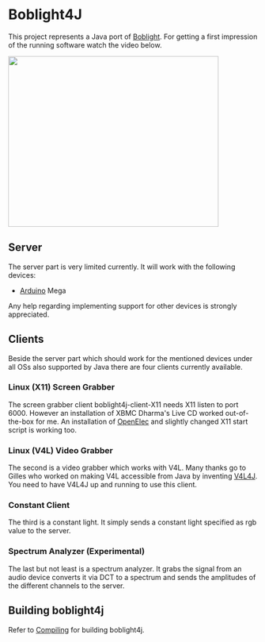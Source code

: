# Boblight4J #

This project represents a Java port of [Boblight](http://code.google.com/p/boblight/). For getting a first impression of the running software watch the video below.

<a href='http://www.youtube.com/watch?feature=player_embedded&v=esPB5Ff0QFI' target='_blank'><img src='http://img.youtube.com/vi/esPB5Ff0QFI/0.jpg' width='425' height=344 /></a>

## Server ##
The server part is very limited currently. It will work with the following devices:
  * [Arduino](http://www.arduino.cc/) Mega

Any help regarding implementing support for other devices is strongly appreciated.


## Clients ##
Beside the server part which should work for the mentioned devices under all OSs also supported by Java there are four clients currently available.

### Linux (X11) Screen Grabber ###
The screen grabber client boblight4j-client-X11 needs X11 listen to port 6000. However an installation of XBMC Dharma's Live CD worked out-of-the-box for me.
An installation of [OpenElec](http://openelec.tv) and slightly changed X11 start script is working too.

### Linux (V4L) Video Grabber ###
The second is a video grabber which works with V4L. Many thanks go to Gilles who worked on making V4L accessible from Java by inventing [V4L4J](http://code.google.com/p/v4l4j/).  You need to have V4L4J up and running to use this client.

### Constant Client ###
The third is a constant light. It simply sends a constant light specified as rgb value to the server.

### Spectrum Analyzer (Experimental) ###
The last but not least is a spectrum analyzer. It grabs the signal from an audio device converts it via DCT to a spectrum and sends the amplitudes of the different channels to the server.

## Building boblight4j ##
Refer to [Compiling](Compiling.md) for building boblight4j.